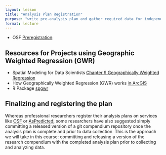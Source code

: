 ```yaml
---
layout: lesson
title: "Analysis Plan Registration"
purpose: "write pre-analysis plan and gather required data for independent replication"
format: lecture
---
```


- OSF [Preregistration](https://www.cos.io/initiatives/prereg)

## Resources for Projects using Geographic Weighted Regression (GWR)

- Spatial Modeling for Data Scientists [Chapter 9 Geographically Weighted Regression](https://gdsl-ul.github.io/san/gwr.html)
- How Geographically Weighted Regression (GWR) works [in ArcGIS](https://pro.arcgis.com/en/pro-app/latest/tool-reference/spatial-statistics/how-geographicallyweightedregression-works.htm)
- R Package [spgwr](https://cran.r-project.org/package=spgwr)

## Finalizing and registering the plan

Whereas professional researchers register their analysis plans on services like [OSF](https://osf.io/registries) or [AsPredicted](https://aspredicted.org/), some researchers have also suggested simply committing a released version of a git compendium repository once the analysis plan is complete and prior to data collection.
This is the approach we will take in this course: committing and releasing a version of the research compendium with the completed analysis plan prior to collecting and analyzing data.
